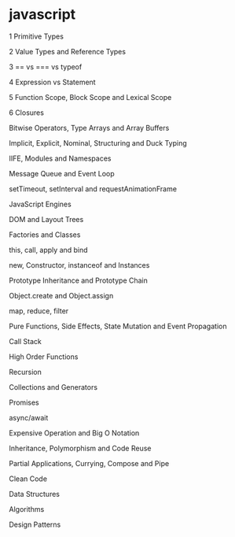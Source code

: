 # javascript

1 Primitive Types

2 Value Types and Reference Types

3 == vs === vs typeof

4 Expression vs Statement

5 Function Scope, Block Scope and Lexical Scope

6 Closures

Bitwise Operators, Type Arrays and Array Buffers

Implicit, Explicit, Nominal, Structuring and Duck Typing

IIFE, Modules and Namespaces

Message Queue and Event Loop

setTimeout, setInterval and requestAnimationFrame

JavaScript Engines

DOM and Layout Trees

Factories and Classes

this, call, apply and bind

new, Constructor, instanceof and Instances

Prototype Inheritance and Prototype Chain

Object.create and Object.assign

map, reduce, filter

Pure Functions, Side Effects, State Mutation and Event Propagation

Call Stack

High Order Functions

Recursion

Collections and Generators

Promises

async/await

Expensive Operation and Big O Notation

Inheritance, Polymorphism and Code Reuse

Partial Applications, Currying, Compose and Pipe

Clean Code

Data Structures

Algorithms

Design Patterns